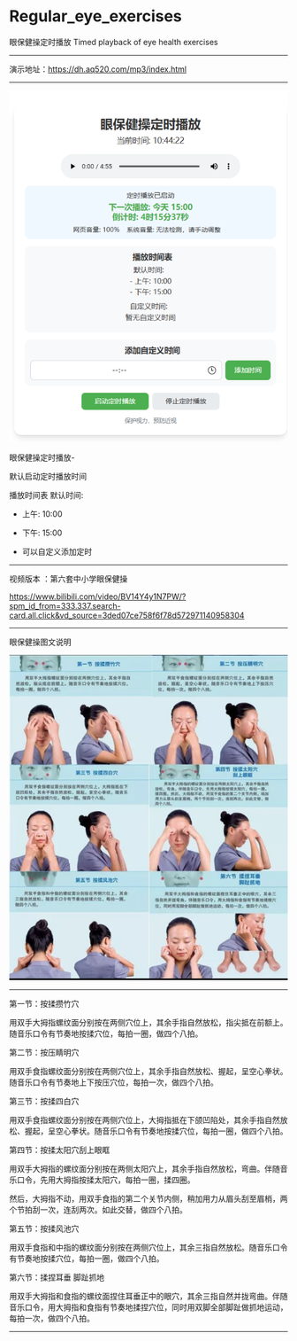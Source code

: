 # Regular_eye_exercises

眼保健操定时播放 Timed playback of eye health exercises

-----------------------

演示地址：https://dh.aq520.com/mp3/index.html 

-----------------------

<img src="https://raw.githubusercontent.com/mickeywaley/Regular_eye_exercises/refs/heads/main/1.png" alt="Mobile wallpaper"   />


眼保健操定时播放-

默认启动定时播放时间

播放时间表
默认时间:
- 上午: 10:00
- 下午: 15:00

- 可以自定义添加定时

-------------------

视频版本 ：第六套中小学眼保健操

https://www.bilibili.com/video/BV14Y4y1N7PW/?spm_id_from=333.337.search-card.all.click&vd_source=3ded07ce758f6f78d572971140958304

-------------------

眼保健操图文说明

<img src="https://raw.githubusercontent.com/mickeywaley/Regular_eye_exercises/refs/heads/main/2.jpg" alt="Mobile wallpaper"   />

------------------- 

第一节：按揉攒竹穴

用双手大拇指螺纹面分别按在两侧穴位上，其余手指自然放松，指尖抵在前额上。随音乐口令有节奏地按揉穴位，每拍一圈，做四个八拍。

第二节：按压睛明穴

用双手食指螺纹面分别按在两侧穴位上，其余手指自然放松、握起，呈空心拳状。随音乐口令有节奏地上下按压穴位，每拍一次，做四个八拍。

第三节：按揉四白穴

用双手食指螺纹面分别按在两侧穴位上，大拇指抵在下颌凹陷处，其余手指自然放松、握起，呈空心拳状。随音乐口令有节奏地按揉穴位，每拍一圈，做四个八拍。

第四节：按揉太阳穴刮上眼眶

用双手大拇指的螺纹面分别按在两侧太阳穴上，其余手指自然放松，弯曲。伴随音乐口令，先用大拇指按揉太阳穴，每拍一圈，揉四圈。

然后，大拇指不动，用双手食指的第二个关节内侧，稍加用力从眉头刮至眉梢，两个节拍刮一次，连刮两次。如此交替，做四个八拍。

第五节：按揉风池穴

用双手食指和中指的螺纹面分别按在两侧穴位上，其余三指自然放松。随音乐口令有节奏地按揉穴位，每拍一圈，做四个八拍。

第六节：揉捏耳垂 脚趾抓地

用双手大拇指和食指的螺纹面捏住耳垂正中的眼穴，其余三指自然并拢弯曲。伴随音乐口令，用大拇指和食指有节奏地揉捏穴位，同时用双脚全部脚趾做抓地运动，每拍一次，做四个八拍。　

--------------------------------
